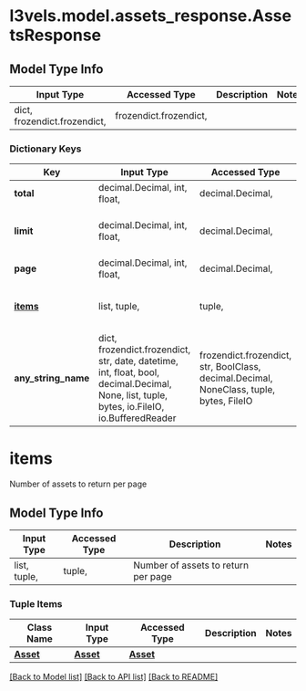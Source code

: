 # l3vels.model.assets_response.AssetsResponse

## Model Type Info
Input Type | Accessed Type | Description | Notes
------------ | ------------- | ------------- | -------------
dict, frozendict.frozendict,  | frozendict.frozendict,  |  | 

### Dictionary Keys
Key | Input Type | Accessed Type | Description | Notes
------------ | ------------- | ------------- | ------------- | -------------
**total** | decimal.Decimal, int, float,  | decimal.Decimal,  | Number of total items | 
**limit** | decimal.Decimal, int, float,  | decimal.Decimal,  | Number of items to return per page | 
**page** | decimal.Decimal, int, float,  | decimal.Decimal,  | Page number | 
**[items](#items)** | list, tuple,  | tuple,  | Number of assets to return per page | 
**any_string_name** | dict, frozendict.frozendict, str, date, datetime, int, float, bool, decimal.Decimal, None, list, tuple, bytes, io.FileIO, io.BufferedReader | frozendict.frozendict, str, BoolClass, decimal.Decimal, NoneClass, tuple, bytes, FileIO | any string name can be used but the value must be the correct type | [optional]

# items

Number of assets to return per page

## Model Type Info
Input Type | Accessed Type | Description | Notes
------------ | ------------- | ------------- | -------------
list, tuple,  | tuple,  | Number of assets to return per page | 

### Tuple Items
Class Name | Input Type | Accessed Type | Description | Notes
------------- | ------------- | ------------- | ------------- | -------------
[**Asset**](Asset.md) | [**Asset**](Asset.md) | [**Asset**](Asset.md) |  | 

[[Back to Model list]](../../README.md#documentation-for-models) [[Back to API list]](../../README.md#documentation-for-api-endpoints) [[Back to README]](../../README.md)

